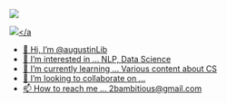 <a href="mailto:2bambitious@gmail.com" target="_blank"><img src="https://img.shields.io/badge/Gmail-#EA4335?style=flat-square&logo=Gmail&logoColor=white"/></a>


<a href="[연결할 링크]" target="_blank"><img src="https://img.shields.io/badge/쓰고 싶은 텍스트]-[컬러 코드]?style=flat-square&logo=[브랜드 이름]&logoColor=white"/></a

- 👋 Hi, I’m @augustinLib
- 👀 I’m interested in ... NLP, Data Science
- 🌱 I’m currently learning ... Various content about CS
- 💞️ I’m looking to collaborate on ...
- 📫 How to reach me ... 2bambitious@gmail.com

<!---
augustinLib/augustinLib is a ✨ special ✨ repository because its `README.md` (this file) appears on your GitHub profile.
You can click the Preview link to take a look at your changes.
--->

